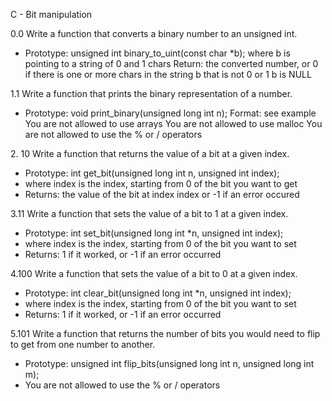 <t>C - Bit manipulation</t>
<p>
0.0 Write a function that converts a binary number to an unsigned int.
<ul><li>Prototype: unsigned int binary_to_uint(const char *b); where b is pointing to a string of 0 and 1 chars Return: the converted number, or 0 if there is one or more chars in the string b that is not 0 or 1 b is NULL</li></ul>
1.1 Write a function that prints the binary representation of a number.
<ul><li>Prototype: void print_binary(unsigned long int n); Format: see example You are not allowed to use arrays You are not allowed to use malloc You are not allowed to use the % or / operators</li></ul>
2. 10 Write a function that returns the value of a bit at a given index.
<ul>
<li>Prototype: int get_bit(unsigned long int n, unsigned int index);</li>
<li>where index is the index, starting from 0 of the bit you want to get</li>
<li>Returns: the value of the bit at index index or -1 if an error occured</li>
</ul>
3.11 Write a function that sets the value of a bit to 1 at a given index.
<ul>
<li>Prototype: int set_bit(unsigned long int *n, unsigned int index);</li>
<li>where index is the index, starting from 0 of the bit you want to set</li>
<li>Returns: 1 if it worked, or -1 if an error occurred</li>
</ul>
4.100 Write a function that sets the value of a bit to 0 at a given index.
<ul>
<li>Prototype: int clear_bit(unsigned long int *n, unsigned int index);</li>
<li>where index is the index, starting from 0 of the bit you want to set</li>
<li>Returns: 1 if it worked, or -1 if an error occurred</li>
</ul>
5.101 Write a function that returns the number of bits you would need to flip to get from one number to another.
<ul>
<li>Prototype: unsigned int flip_bits(unsigned long int n, unsigned long int m);</li>
<li>You are not allowed to use the % or / operators</li>

